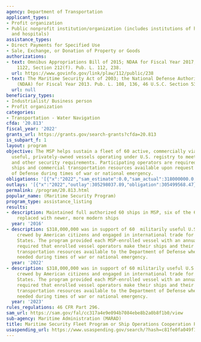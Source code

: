 ```yaml
---
agency: Department of Transportation
applicant_types:
- Profit organization
- Public nonprofit institution/organization (includes institutions of higher education
  and hospitals)
assistance_types:
- Direct Payments for Specified Use
- Sale, Exchange, or Donation of Property or Goods
authorizations:
- text: Omnibus Appropriations Bill of 2015; NDAA for Fiscal Year 2017, P.L. -112-239;
    1122, Section 212(f). Pub. L. 112, 238.
  url: https://www.govinfo.gov/link/plaw/112/public/238
- text: The Maritime Security Act of 2003; the National Defense Authorization Act
    (NDAA) for Fiscal Year 2013. Pub. L. 108, 136, 46 U.S.C. Section 53101 et. seq.
  url: null
beneficiary_types:
- Industrialist/ Business person
- Profit organization
categories:
- Transportation - Water Navigation
cfda: '20.813'
fiscal_year: '2022'
grants_url: https://grants.gov/search-grants?cfda=20.813
is_subpart_f: 1
layout: program
objective: The MSP helps sustain a fleet of 60 active, commercially viable, militarily
  useful, privately-owned vessels operating under U.S. registry to meet national defense
  and other security requirements. Participating operators are required to make their
  ships and commercial transportation resources available upon request by the Secretary
  of Defense during times of war or national emergency.
obligations: '[{"x":"2022","sam_estimate":0.0,"sam_actual":318000000.0,"usa_spending_actual":305452284.97},{"x":"2023","sam_estimate":318000000.0,"sam_actual":0.0,"usa_spending_actual":302709278.33},{"x":"2024","sam_estimate":318000000.0,"sam_actual":0.0,"usa_spending_actual":323126658.5}]'
outlays: '[{"x":"2022","outlay":305298037.89,"obligation":305499568.47},{"x":"2023","outlay":300355603.64,"obligation":300355603.64},{"x":"2024","outlay":220025157.63,"obligation":328515548.41}]'
permalink: /program/20.813.html
popular_name: (Maritime Security Program)
program_type: assistance_listing
results:
- description: Maintained full authorized 60 ships in MSP, six of the 60 ships were
    replaced with newer, more modern ships
  year: '2016'
- description: $318,000,000 was in support of 60  militarily useful U.S.-flag vessels
    crewed by American citizens and engaged in international trade for the United
    States. The program provided each MSP-enrolled vessel with an annual stipend and
    required that enrolled vessel operators make their ships and their global commercial
    transportation resources available to the Department of Defense whenever or wherever
    needed during times of war or national emergency.
  year: '2022'
- description: $318,000,000 was in support of 60 militarily useful U.S.-flag vessels
    crewed by American citizens and engaged in international trade for the United
    States. The program provided each MSP-enrolled vessel with an annual stipend and
    required that enrolled vessel operators make their ships and their global commercial
    transportation resources available to the Department of Defense whenever or wherever
    needed during times of war or national emergency.
  year: '2023'
rules_regulations: 46 CFR Part 296.
sam_url: https://sam.gov/fal/cc317a4e9e094b7084ebe8b2a0b8f1b0/view
sub-agency: Maritime Administration (MARAD)
title: Maritime Security Fleet Program or Ship Operations Cooperation Program
usaspending_url: https://www.usaspending.gov/search/?hash=c81fe0fa049f1fb4d01608a690a1980e
---
```

